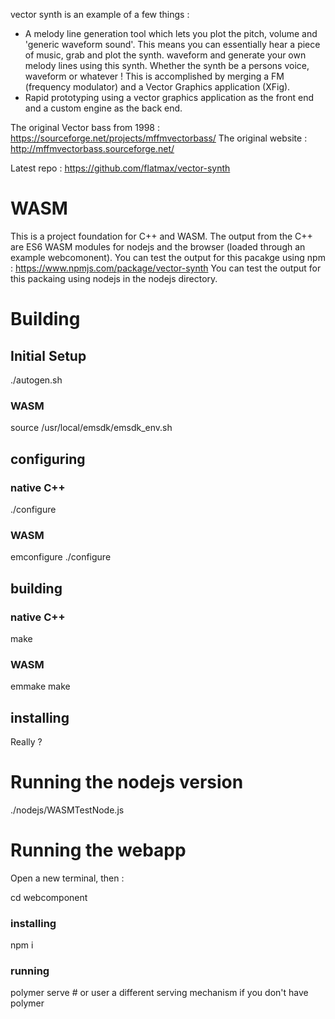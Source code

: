 vector synth is an example of a few things :

* A melody line generation tool which lets you plot the pitch, volume and
   'generic waveform sound'. This means you can essentially hear a piece of
   music, grab and plot the synth. waveform and generate your own melody lines
   using this synth. Whether the synth be a persons voice, waveform or whatever !
   This is accomplished by merging a FM (frequency modulator) and a Vector
   Graphics application (XFig).
* Rapid prototyping using a vector graphics application as the front end
   and a custom engine as the back end.


The original Vector bass from 1998 : https://sourceforge.net/projects/mffmvectorbass/
The original website : http://mffmvectorbass.sourceforge.net/

Latest repo : https://github.com/flatmax/vector-synth

# WASM

This is a project foundation for C++ and WASM.
The output from the C++ are ES6 WASM modules for nodejs and the browser (loaded through an example webcomonent).
You can test the output for this pacakge using npm : https://www.npmjs.com/package/vector-synth
You can test the output for this packaing using nodejs in the nodejs directory.

# Building
## Initial Setup

./autogen.sh

### WASM

source /usr/local/emsdk/emsdk_env.sh

## configuring
### native C++
./configure

### WASM
emconfigure ./configure

## building
### native C++
make
### WASM
emmake make

## installing

Really ?

# Running the nodejs version

./nodejs/WASMTestNode.js

# Running the webapp

Open a new terminal, then :

cd webcomponent

### installing

npm i

### running

polymer serve # or user a different serving mechanism if you don't have polymer
